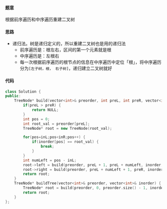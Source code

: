 #### 题意

根据前序遍历和中序遍历重建二叉树

#### 思路

- 递归法。树是递归定义的，所以重建二叉树也是用的递归法
  - 前序遍历是：根左右，区间的第一个元素就是根
  - 中序遍历是：左根右
  - 每一次根据前序遍历的根节点的信息在中序遍历中定位「根」，将中序遍历分为`[左子树，根， 右子树]`，递归建立二叉树就好

#### 代码

```c++
class Solution {
public:
    TreeNode* build(vector<int>& preorder, int preL, int preR, vector<int>& inorder, int inL, int inR) {
        if(preL > preR) {
            return NULL;
        }
        int pos = 0;
        int root_val = preorder[preL];
        TreeNode* root = new TreeNode(root_val);

        for(pos=inL;pos<inR;pos++) {
            if(inorder[pos] == root_val) {
                break;
            }
        }
        int numLeft = pos - inL;
        root->left = build(preorder, preL + 1, preL + numLeft, inorder, inL, pos - 1);
        root->right = build(preorder, preL + numLeft + 1, preR, inorder, pos + 1, inR);
        return root;
    }
    TreeNode* buildTree(vector<int>& preorder, vector<int>& inorder) {
        TreeNode* root = build(preorder, 0, preorder.size() - 1, inorder, 0, inorder.size() - 1);
        return root;
    }
};
```

